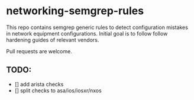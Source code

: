 # networking-semgrep-rules

This repo contains semgrep generic rules
to detect configuration mistakes in network equipment configurations.
Initial goal is to follow follow hardening guides of relevant vendors.

Pull requests are welcome.

## TODO:

- [] add arista checks
- [] split checks to asa/ios/iosxr/nxos


